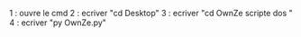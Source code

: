 1 : ouvre le cmd 
2 : ecriver "cd Desktop"
3 : ecriver "cd OwnZe scripte dos "
4 : ecriver "py OwnZe.py"
